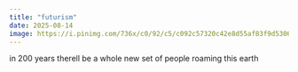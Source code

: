 ```yaml
---
title: "futurism"
date: 2025-08-14
image: https://i.pinimg.com/736x/c0/92/c5/c092c57320c42e8d55af83f9d5306314.jpg
---
```


in 200 years therell be a whole new set of people roaming this earth

